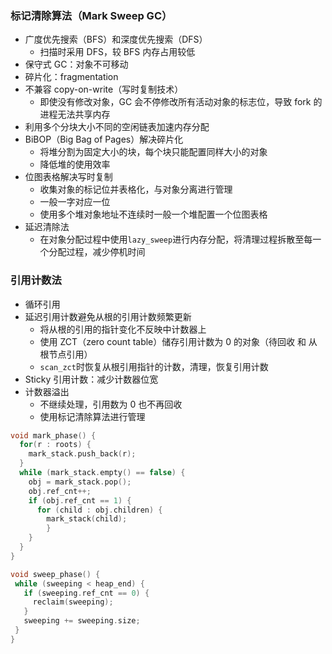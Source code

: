 ### 标记清除算法（Mark Sweep GC）

- 广度优先搜索（BFS）和深度优先搜索（DFS）
  - 扫描时采用 DFS，较 BFS 内存占用较低
- 保守式 GC：对象不可移动
- 碎片化：fragmentation
- 不兼容 copy-on-write（写时复制技术）
  - 即使没有修改对象，GC 会不停修改所有活动对象的标志位，导致 fork 的进程无法共享内存
- 利用多个分块大小不同的空闲链表加速内存分配
- BiBOP（Big Bag of Pages）解决碎片化
  - 将堆分割为固定大小的块，每个块只能配置同样大小的对象
  - 降低堆的使用效率
- 位图表格解决写时复制
  - 收集对象的标记位并表格化，与对象分离进行管理
  - 一般一字对应一位
  - 使用多个堆对象地址不连续时一般一个堆配置一个位图表格
- 延迟清除法
  - 在对象分配过程中使用`lazy_sweep`进行内存分配，将清理过程拆散至每一个分配过程，减少停机时间

### 引用计数法

- 循环引用
- 延迟引用计数避免从根的引用计数频繁更新
  - 将从根的引用的指针变化不反映中计数器上
  - 使用 ZCT（zero count table）储存引用计数为 0 的对象（待回收 和 从根节点引用）
  - `scan_zct`时恢复从根引用指针的计数，清理，恢复引用计数
- Sticky 引用计数：减少计数器位宽
- 计数器溢出
  - 不继续处理，引用数为 0 也不再回收
  - 使用标记清除算法进行管理

```cpp
void mark_phase() {
  for(r : roots) {
    mark_stack.push_back(r);
  }
  while (mark_stack.empty() == false) {
    obj = mark_stack.pop();
    obj.ref_cnt++;
    if (obj.ref_cnt == 1) {
      for (child : obj.children) {
        mark_stack(child);
        }
    }
  }
}

void sweep_phase() {
 while (sweeping < heap_end) {
   if (sweeping.ref_cnt == 0) {
     reclaim(sweeping);
   }
   sweeping += sweeping.size;
 }
}
```
